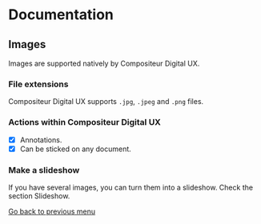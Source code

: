 # Documentation

## Images

Images are supported natively by Compositeur Digital UX.

### File extensions

Compositeur Digital UX supports `.jpg`, `.jpeg` and `.png` files.

### Actions within Compositeur Digital UX

* [X] Annotations.
* [X] Can be sticked on any document.

### Make a slideshow

If you have several images, you can turn them into a slideshow. Check the section Slideshow.

[Go back to previous menu](index.md)
